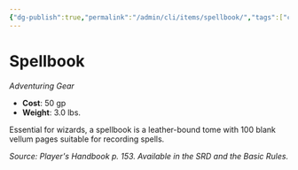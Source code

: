 ```yaml
---
{"dg-publish":true,"permalink":"/admin/cli/items/spellbook/","tags":["compendium/src/5e/phb","item/gear"],"updated":"2025-01-11T15:32:20.629+00:00"}
---
```


# Spellbook
*Adventuring Gear*  

- **Cost**: 50 gp
- **Weight**: 3.0 lbs.

Essential for wizards, a spellbook is a leather-bound tome with 100 blank vellum pages suitable for recording spells.

*Source: Player's Handbook p. 153. Available in the SRD and the Basic Rules.*